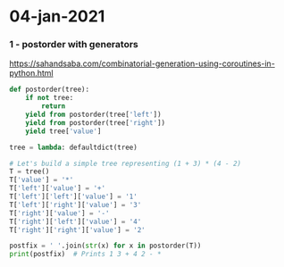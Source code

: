 # 04-jan-2021

### 1 - postorder with generators

https://sahandsaba.com/combinatorial-generation-using-coroutines-in-python.html

```python
def postorder(tree):
    if not tree:
        return
    yield from postorder(tree['left'])
    yield from postorder(tree['right'])
    yield tree['value']

tree = lambda: defaultdict(tree)

# Let's build a simple tree representing (1 + 3) * (4 - 2)
T = tree()
T['value'] = '*'
T['left']['value'] = '+'
T['left']['left']['value'] = '1'
T['left']['right']['value'] = '3'
T['right']['value'] = '-'
T['right']['left']['value'] = '4'
T['right']['right']['value'] = '2'

postfix = ' '.join(str(x) for x in postorder(T))
print(postfix)  # Prints 1 3 + 4 2 - *
```
